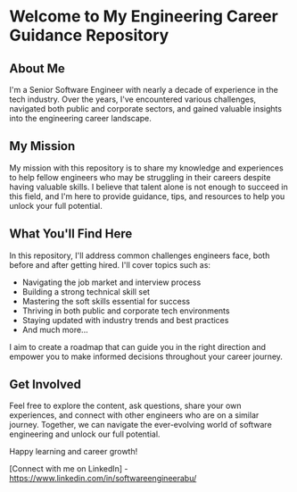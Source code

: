 # Welcome to My Engineering Career Guidance Repository

## About Me

I'm a Senior Software Engineer with nearly a decade of experience in the tech industry. Over the years, I've encountered various challenges, navigated both public and corporate sectors, and gained valuable insights into the engineering career landscape.

## My Mission

My mission with this repository is to share my knowledge and experiences to help fellow engineers who may be struggling in their careers despite having valuable skills. I believe that talent alone is not enough to succeed in this field, and I'm here to provide guidance, tips, and resources to help you unlock your full potential.

## What You'll Find Here

In this repository, I'll address common challenges engineers face, both before and after getting hired. I'll cover topics such as:

- Navigating the job market and interview process
- Building a strong technical skill set
- Mastering the soft skills essential for success
- Thriving in both public and corporate tech environments
- Staying updated with industry trends and best practices
- And much more...

I aim to create a roadmap that can guide you in the right direction and empower you to make informed decisions throughout your career journey.

## Get Involved

Feel free to explore the content, ask questions, share your own experiences, and connect with other engineers who are on a similar journey. Together, we can navigate the ever-evolving world of software engineering and unlock our full potential.

Happy learning and career growth!

[Connect with me on LinkedIn] - https://www.linkedin.com/in/softwareengineerabu/
